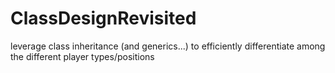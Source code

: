 # ClassDesignRevisited
leverage class inheritance (and generics...) to efficiently differentiate among the different player types/positions
